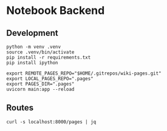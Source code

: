 # Notebook Backend

## Development

    python -m venv .venv
    source .venv/bin/activate
    pip install -r requirements.txt
    pip install ipython

    export REMOTE_PAGES_REPO="$HOME/.gitrepos/wiki-pages.git"
    export LOCAL_PAGES_REPO=".pages"
    export PAGES_DIR=".pages"
    uvicorn main:app --reload

## Routes

    curl -s localhost:8000/pages | jq

